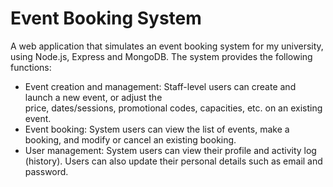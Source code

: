# Event Booking System
A web application that simulates an event booking system for my university, using Node.js, Express and MongoDB. The system provides the following functions: 
- Event  creation  and  management:  Staff-level users  can  create  and  launch  a  new  event,  or  adjust  the  
price, dates/sessions, promotional codes, capacities, etc. on an existing event.  
- Event booking: System users can view the list of events, make a booking, and modify or cancel an existing booking.  
- User management: System users can view their profile and activity log (history). Users can also update their personal details such as email and password.
